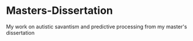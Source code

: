 # Masters-Dissertation
My work on autistic savantism and predictive processing from my master's dissertation
